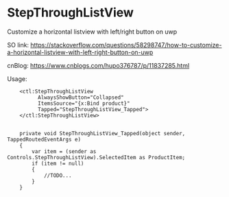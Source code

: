 # StepThroughListView
Customize a horizontal listview with left/right button on uwp
[](https://img2018.cnblogs.com/blog/298986/201911/298986-20191111170424534-1670385774.png)

SO link: https://stackoverflow.com/questions/58298747/how-to-customize-a-horizontal-listview-with-left-right-button-on-uwp

cnBlog: https://www.cnblogs.com/hupo376787/p/11837285.html

Usage:


        <ctl:StepThroughListView
              AlwaysShowButton="Collapsed"
              ItemsSource="{x:Bind product}"
              Tapped="StepThroughListView_Tapped">
        </ctl:StepThroughListView>
                    
                    
        private void StepThroughListView_Tapped(object sender, TappedRoutedEventArgs e)
        {
            var item = (sender as Controls.StepThroughListView).SelectedItem as ProductItem;
            if (item != null)
            {
                //TODO...
            }
        }





